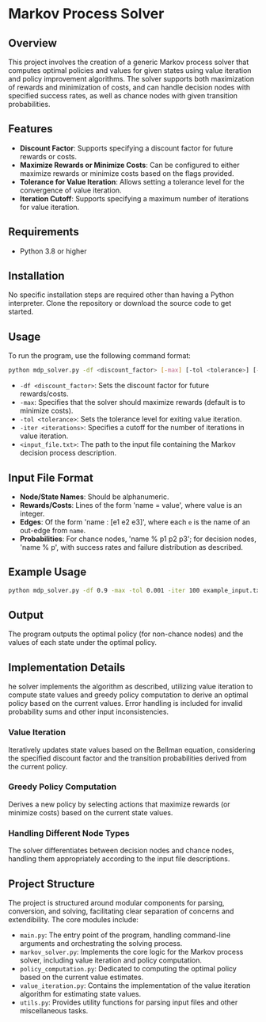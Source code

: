 # Markov Process Solver

## Overview

This project involves the creation of a generic Markov process solver that computes optimal policies and values for given states using value iteration and policy improvement algorithms. The solver supports both maximization of rewards and minimization of costs, and can handle decision nodes with specified success rates, as well as chance nodes with given transition probabilities.

## Features

- **Discount Factor**: Supports specifying a discount factor for future rewards or costs.
- **Maximize Rewards or Minimize Costs**: Can be configured to either maximize rewards or minimize costs based on the flags provided.
- **Tolerance for Value Iteration**: Allows setting a tolerance level for the convergence of value iteration.
- **Iteration Cutoff**: Supports specifying a maximum number of iterations for value iteration.

## Requirements

- Python 3.8 or higher

## Installation

No specific installation steps are required other than having a Python interpreter. Clone the repository or download the source code to get started.

## Usage

To run the program, use the following command format:

```bash
python mdp_solver.py -df <discount_factor> [-max] [-tol <tolerance>] [-iter <iterations>] <input_file.txt>
```

- `-df <discount_factor>`: Sets the discount factor for future rewards/costs.
- `-max`: Specifies that the solver should maximize rewards (default is to minimize costs).
- `-tol <tolerance>`: Sets the tolerance level for exiting value iteration.
- `-iter <iterations>`: Specifies a cutoff for the number of iterations in value iteration.
- `<input_file.txt>`: The path to the input file containing the Markov decision process description.

## Input File Format

- **Node/State Names**: Should be alphanumeric.
- **Rewards/Costs**: Lines of the form 'name = value', where value is an integer.
- **Edges**: Of the form 'name : [e1 e2 e3]', where each `e` is the name of an out-edge from `name`.
- **Probabilities**: For chance nodes, 'name % p1 p2 p3'; for decision nodes, 'name % p', with success rates and failure distribution as described.

## Example Usage

```bash
python mdp_solver.py -df 0.9 -max -tol 0.001 -iter 100 example_input.txt
```

## Output

The program outputs the optimal policy (for non-chance nodes) and the values of each state under the optimal policy.

## Implementation Details

he solver implements the algorithm as described, utilizing value iteration to compute state values and greedy policy computation to derive an optimal policy based on the current values. Error handling is included for invalid probability sums and other input inconsistencies.

### Value Iteration

Iteratively updates state values based on the Bellman equation, considering the specified discount factor and the transition probabilities derived from the current policy.

### Greedy Policy Computation

Derives a new policy by selecting actions that maximize rewards (or minimize costs) based on the current state values.

### Handling Different Node Types

The solver differentiates between decision nodes and chance nodes, handling them appropriately according to the input file descriptions.

## Project Structure

The project is structured around modular components for parsing, conversion, and solving, facilitating clear separation of concerns and extendibility. The core modules include:
- `main.py`: The entry point of the program, handling command-line arguments and orchestrating the solving process.
- `markov_solver.py`: Implements the core logic for the Markov process solver, including value iteration and policy computation.
- `policy_computation.py`: Dedicated to computing the optimal policy based on the current value estimates.
- `value_iteration.py`: Contains the implementation of the value iteration algorithm for estimating state values.
- `utils.py`: Provides utility functions for parsing input files and other miscellaneous tasks.
